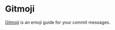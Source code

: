 # Gitmoji

[Gitmoji](https://github.com/carloscuesta/gitmoji) is an emoji guide for your commit messages.

